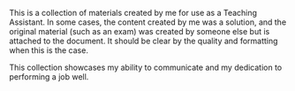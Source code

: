 This is a collection of materials created by me for use as a Teaching Assistant. In some cases, the content created by me was a solution, and the original material (such as an exam) was created by someone else but is attached to the document. It should be clear by the quality and formatting when this is the case.

This collection showcases my ability to communicate and my dedication to performing a job well.